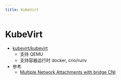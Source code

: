 ```yaml
---
title: KubeVirt
---
```


# KubeVirt

- [kubevirt/kubevirt](https://github.com/kubevirt/kubevirt)
  - 支持 QEMU
  - 支持容器运行时 docker, crio/runv
- 参考
  - [Multiple Network Attachments with bridge CNI](https://kubevirt.io/2020/Multiple-Network-Attachments-with-bridge-CNI.html)
